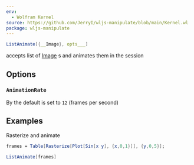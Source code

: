 ```yaml
---
env:
  - Wolfram Kernel
source: https://github.com/JerryI/wljs-manipulate/blob/main/Kernel.wl
package: wljs-manipulate
---
```

```mathematica
ListAnimate[{__Image}, opts___]
```

accepts list of [Image](frontend/Reference/Image/Image.md) s and animates them in the session

## Options
### `AnimationRate`
By the default is set to `12` (frames per second)

## Examples
Rasterize and animate

```mathematica
frames = Table[Rasterize[Plot[Sin[x y], {x,0,1}]], {y,0,5}];
```

```mathematica
ListAnimate[frames]
```

